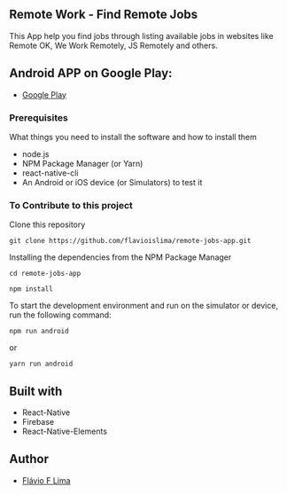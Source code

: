 ## Remote Work - Find Remote Jobs
This App help you find jobs through listing available jobs in websites like Remote OK, We Work Remotely, JS Remotely and others.

## Android APP on Google Play: 

- [Google Play](https://play.google.com/store/apps/details?id=com.remotework)

### Prerequisites

What things you need to install the software and how to install them

* node.js
* NPM Package Manager (or Yarn)
* react-native-cli
* An Android or iOS device (or Simulators) to test it

### To Contribute to this project

Clone this repository

```
git clone https://github.com/flavioislima/remote-jobs-app.git
```

Installing the dependencies from the NPM Package Manager

```
cd remote-jobs-app
```

```
npm install
```

To start the development environment and run on the simulator or device, run the following command:

```
npm run android
```

or

```
yarn run android
```

## Built with

- React-Native
- Firebase
- React-Native-Elements

## Author

- [Flávio F Lima](https://github.com/flavioislima)

